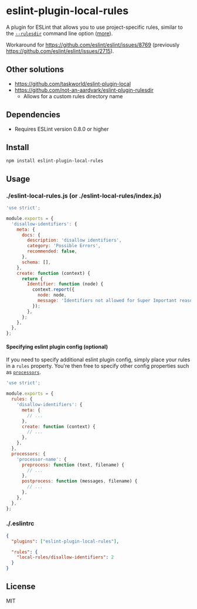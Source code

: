 # eslint-plugin-local-rules

A plugin for ESLint that allows you to use project-specific rules, similar to the [`--rulesdir`](http://eslint.org/docs/user-guide/command-line-interface#--rulesdir) command line option ([more](http://eslint.org/docs/developer-guide/working-with-rules#runtime-rules)).

Workaround for https://github.com/eslint/eslint/issues/8769 (previously https://github.com/eslint/eslint/issues/2715).

## Other solutions

- https://github.com/taskworld/eslint-plugin-local
- https://github.com/not-an-aardvark/eslint-plugin-rulesdir
  - Allows for a custom rules directory name

## Dependencies

- Requires ESLint version 0.8.0 or higher

## Install

```
npm install eslint-plugin-local-rules
```

## Usage

### ./eslint-local-rules.js (or ./eslint-local-rules/index.js)

```javascript
'use strict';

module.exports = {
  'disallow-identifiers': {
    meta: {
      docs: {
        description: 'disallow identifiers',
        category: 'Possible Errors',
        recommended: false,
      },
      schema: [],
    },
    create: function (context) {
      return {
        Identifier: function (node) {
          context.report({
            node: node,
            message: 'Identifiers not allowed for Super Important reasons.',
          });
        },
      };
    },
  },
};
```

#### Specifying eslint plugin config (optional)

If you need to specify additional eslint plugin config, simply place your rules in a `rules` property. You're then free
to specify other config properties such as 
[`processors`](https://eslint.org/docs/developer-guide/working-with-plugins#processors-in-plugins).

```javascript
'use strict';

module.exports = {
  rules: {
    'disallow-identifiers': {
      meta: {
        // ...
      },
      create: function (context) {
        // ...
      },
    },
  },
  processors: {
    'processor-name': {
      preprocess: function (text, filename) {
        // ...
      },
      postprocess: function (messages, filename) {
        // ...
      },
    },
  },
};
```

### ./.eslintrc

```json
{
  "plugins": ["eslint-plugin-local-rules"],

  "rules": {
    "local-rules/disallow-identifiers": 2
  }
}
```

## License

MIT
